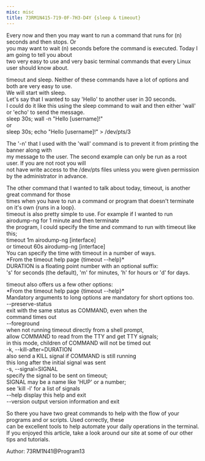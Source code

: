 ```yaml
---
misc: misc
title: 73RM1N415-719-0F-7H3-D4Y {sleep & timeout}
---
```

<p>Every now and then you may want to run a command that runs for (n) seconds and then stops. Or<br />
you may want to wait (n) seconds before the command is executed. Today I am going to tell you about<br />
two very easy to use and very basic terminal commands that every Linux user should know about.</p>
<p>timeout and sleep. Neither of these commands have a lot of options and both are very easy to use.<br />
We will start with sleep.<br />Let's say that I wanted to say 'Hello' to another user in 30 seconds.<br />
I could do it like this using the sleep command to wait and then either 'wall' or 'echo' to send the message.<br />
sleep 30s; wall -n "Hello [username]!"<br />
or<br />
sleep 30s; echo "Hello [username]!" > /dev/pts/3</p>
<p>The '-n' that I used with the 'wall' command is to prevent it from printing the banner along with<br />
my message to the user. The second example can only be run as a root user. If you are not root you will<br />
not have write access to the /dev/pts files unless you were given permission by the administrator in advance.</p>
<p>The other command that I wanted to talk about today, timeout, is another great command for those<br />
times when you have to run a command or program that doesn't terminate on it's own {runs in a loop}.<br />
timeout is also pretty simple to use. For example if I wanted to run airodump-ng for 1 minute and then terminate<br />
the program, I could specify the time and command to run with timeout like this;<br />
timeout 1m airodump-ng [interface]<br />
or
timeout 60s airodump-ng [interface]<br />
You can specify the time with timeout in a number of ways.<br />
*From the timeout help page {timeout --help}*<br />
DURATION is a floating point number with an optional suffix:<br />
's' for seconds (the default), 'm' for minutes, 'h' for hours or 'd' for days.<br />
</p>
<p>timeout also offers us a few other options:<br />
*From the timeout help page {timeout --help}*<br />
Mandatory arguments to long options are mandatory for short options too.<br />
      --preserve-status<br />
                 exit with the same status as COMMAND, even when the<br />
                   command times out<br />
      --foreground<br />
                 when not running timeout directly from a shell prompt,<br />
                   allow COMMAND to read from the TTY and get TTY signals;<br />
                   in this mode, children of COMMAND will not be timed out<br />
  -k, --kill-after=DURATION<br />
                 also send a KILL signal if COMMAND is still running<br />
                   this long after the initial signal was sent<br />
  -s, --signal=SIGNAL<br />
                 specify the signal to be sent on timeout;<br />
                   SIGNAL may be a name like 'HUP' or a number;<br />
                   see 'kill -l' for a list of signals<br />
      --help     display this help and exit<br />
      --version  output version information and exit</p>
<p>So there you have two great commands to help with the flow of your programs and or scripts. Used correctly, these<br />
can be excellent tools to help automate your daily operations in the terminal.<br />
If you enjoyed this article, take a look around our site at some of our other tips and tutorials.</p>
<p align="left">Author: 73RM1N41@Program13</p>
